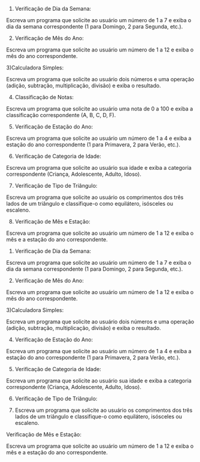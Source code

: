 1) Verificação de Dia da Semana:

Escreva um programa que solicite ao usuário um número de 1 a 7 e exiba o dia da semana correspondente (1 para Domingo, 2 para Segunda, etc.).

2) Verificação de Mês do Ano:

Escreva um programa que solicite ao usuário um número de 1 a 12 e exiba o mês do ano correspondente.

3)Calculadora Simples:

Escreva um programa que solicite ao usuário dois números e uma operação (adição, subtração, multiplicação, divisão) e exiba o resultado.

4) Classificação de Notas:

Escreva um programa que solicite ao usuário uma nota de 0 a 100 e exiba a classificação correspondente (A, B, C, D, F).

5) Verificação de Estação do Ano:

Escreva um programa que solicite ao usuário um número de 1 a 4 e exiba a estação do ano correspondente (1 para Primavera, 2 para Verão, etc.).

6) Verificação de Categoria de Idade:

Escreva um programa que solicite ao usuário sua idade e exiba a categoria correspondente (Criança, Adolescente, Adulto, Idoso).

7) Verificação de Tipo de Triângulo:

Escreva um programa que solicite ao usuário os comprimentos dos três lados de um triângulo e classifique-o como equilátero, isósceles ou escaleno.

8) Verificação de Mês e Estação:

Escreva um programa que solicite ao usuário um número de 1 a 12 e exiba o mês e a estação do ano correspondente.
 
1) Verificação de Dia da Semana:

Escreva um programa que solicite ao usuário um número de 1 a 7 e exiba o dia da semana correspondente (1 para Domingo, 2 para Segunda, etc.).

2) Verificação de Mês do Ano:

Escreva um programa que solicite ao usuário um número de 1 a 12 e exiba o mês do ano correspondente.

3)Calculadora Simples:

Escreva um programa que solicite ao usuário dois números e uma operação (adição, subtração, multiplicação, divisão) e exiba o resultado.

4) Verificação de Estação do Ano:

Escreva um programa que solicite ao usuário um número de 1 a 4 e exiba a estação do ano correspondente (1 para Primavera, 2 para Verão, etc.).

5) Verificação de Categoria de Idade:

Escreva um programa que solicite ao usuário sua idade e exiba a categoria correspondente (Criança, Adolescente, Adulto, Idoso).

6) Verificação de Tipo de Triângulo:

7) Escreva um programa que solicite ao usuário os comprimentos dos três lados de um triângulo e classifique-o como equilátero, isósceles ou escaleno.

Verificação de Mês e Estação:

Escreva um programa que solicite ao usuário um número de 1 a 12 e exiba o mês e a estação do ano correspondente.
 